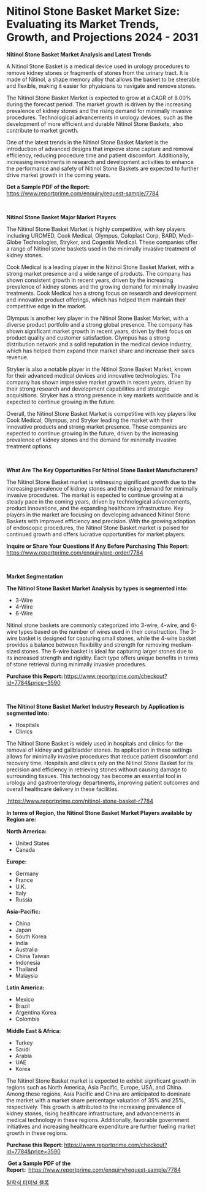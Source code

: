 <p><h1>Nitinol Stone Basket Market Size: Evaluating its Market Trends, Growth, and Projections 2024 - 2031</h1></p><p><strong>Nitinol Stone Basket Market Analysis and Latest Trends</strong></p>
<p><p>A Nitinol Stone Basket is a medical device used in urology procedures to remove kidney stones or fragments of stones from the urinary tract. It is made of Nitinol, a shape memory alloy that allows the basket to be steerable and flexible, making it easier for physicians to navigate and remove stones.</p><p>The Nitinol Stone Basket Market is expected to grow at a CAGR of 8.00% during the forecast period. The market growth is driven by the increasing prevalence of kidney stones and the rising demand for minimally invasive procedures. Technological advancements in urology devices, such as the development of more efficient and durable Nitinol Stone Baskets, also contribute to market growth.</p><p>One of the latest trends in the Nitinol Stone Basket Market is the introduction of advanced designs that improve stone capture and removal efficiency, reducing procedure time and patient discomfort. Additionally, increasing investments in research and development activities to enhance the performance and safety of Nitinol Stone Baskets are expected to further drive market growth in the coming years.</p></p>
<p><strong>Get a Sample PDF of the Report:&nbsp;</strong> <a href="https://www.reportprime.com/enquiry/request-sample/7784">https://www.reportprime.com/enquiry/request-sample/7784</a></p>
<p>&nbsp;</p>
<p><strong>Nitinol Stone Basket Major Market Players</strong></p>
<p><p>The Nitinol Stone Basket Market is highly competitive, with key players including UROMED, Cook Medical, Olympus, Coloplast Corp, BARD, Medi-Globe Technologies, Stryker, and Cogentix Medical. These companies offer a range of Nitinol stone baskets used in the minimally invasive treatment of kidney stones.</p><p>Cook Medical is a leading player in the Nitinol Stone Basket Market, with a strong market presence and a wide range of products. The company has shown consistent growth in recent years, driven by the increasing prevalence of kidney stones and the growing demand for minimally invasive treatments. Cook Medical has a strong focus on research and development and innovative product offerings, which has helped them maintain their competitive edge in the market.</p><p>Olympus is another key player in the Nitinol Stone Basket Market, with a diverse product portfolio and a strong global presence. The company has shown significant market growth in recent years, driven by their focus on product quality and customer satisfaction. Olympus has a strong distribution network and a solid reputation in the medical device industry, which has helped them expand their market share and increase their sales revenue.</p><p>Stryker is also a notable player in the Nitinol Stone Basket Market, known for their advanced medical devices and innovative technologies. The company has shown impressive market growth in recent years, driven by their strong research and development capabilities and strategic acquisitions. Stryker has a strong presence in key markets worldwide and is expected to continue growing in the future.</p><p>Overall, the Nitinol Stone Basket Market is competitive with key players like Cook Medical, Olympus, and Stryker leading the market with their innovative products and strong market presence. These companies are expected to continue growing in the future, driven by the increasing prevalence of kidney stones and the demand for minimally invasive treatment options.</p></p>
<p>&nbsp;</p>
<p><strong>What Are The Key Opportunities For Nitinol Stone Basket Manufacturers?</strong></p>
<p><p>The Nitinol Stone Basket market is witnessing significant growth due to the increasing prevalence of kidney stones and the rising demand for minimally invasive procedures. The market is expected to continue growing at a steady pace in the coming years, driven by technological advancements, product innovations, and the expanding healthcare infrastructure. Key players in the market are focusing on developing advanced Nitinol Stone Baskets with improved efficiency and precision. With the growing adoption of endoscopic procedures, the Nitinol Stone Basket market is poised for continued growth and offers lucrative opportunities for market players.</p></p>
<p><strong>Inquire or Share Your Questions If Any Before Purchasing This Report:</strong> <a href="https://www.reportprime.com/enquiry/pre-order/7784">https://www.reportprime.com/enquiry/pre-order/7784</a></p>
<p>&nbsp;</p>
<p><strong>Market Segmentation</strong></p>
<p><strong>The Nitinol Stone Basket Market Analysis by types is segmented into:</strong></p>
<p><ul><li>3-Wire</li><li>4-Wire</li><li>6-Wire</li></ul></p>
<p><p>Nitinol stone baskets are commonly categorized into 3-wire, 4-wire, and 6-wire types based on the number of wires used in their construction. The 3-wire basket is designed for capturing small stones, while the 4-wire basket provides a balance between flexibility and strength for removing medium-sized stones. The 6-wire basket is ideal for capturing larger stones due to its increased strength and rigidity. Each type offers unique benefits in terms of stone retrieval during minimally invasive procedures.</p></p>
<p><strong>Purchase this Report:&nbsp;</strong><a href="https://www.reportprime.com/checkout?id=7784&price=3590">https://www.reportprime.com/checkout?id=7784&price=3590</a></p>
<p>&nbsp;</p>
<p><strong>The Nitinol Stone Basket Market Industry Research by Application is segmented into:</strong></p>
<p><ul><li>Hospitals</li><li>Clinics</li></ul></p>
<p><p>The Nitinol Stone Basket is widely used in hospitals and clinics for the removal of kidney and gallbladder stones. Its application in these settings allows for minimally invasive procedures that reduce patient discomfort and recovery time. Hospitals and clinics rely on the Nitinol Stone Basket for its precision and efficiency in retrieving stones without causing damage to surrounding tissues. This technology has become an essential tool in urology and gastroenterology departments, improving patient outcomes and overall healthcare delivery in these facilities.</p></p>
<p><a href="https://www.reportprime.com/nitinol-stone-basket-r7784">&nbsp;https://www.reportprime.com/nitinol-stone-basket-r7784</a></p>
<p><strong>In terms of Region, the Nitinol Stone Basket Market Players available by Region are:</strong></p>
<p>
    <p> <strong> North America: </strong>
        <ul>
            <li>United States</li>
            <li>Canada</li>
        </ul>
        </p> 
    <p> <strong> Europe: </strong>
        <ul>
            <li>Germany</li>
            <li>France</li>
            <li>U.K.</li>
            <li>Italy</li>
            <li>Russia</li>
        </ul>
        </p> 
    <p> <strong> Asia-Pacific: </strong>
        <ul>
            <li>China</li>
            <li>Japan</li>
            <li>South Korea</li>
            <li>India</li>
            <li>Australia</li>
            <li>China Taiwan</li>
            <li>Indonesia</li>
            <li>Thailand</li>
            <li>Malaysia</li>
        </ul>
        </p> 
    <p> <strong> Latin America: </strong>
        <ul>
            <li>Mexico</li>
            <li>Brazil</li>
            <li>Argentina Korea</li>
            <li>Colombia</li>
        </ul>
        </p> 
    <p> <strong> Middle East & Africa: </strong>
        <ul>
            <li>Turkey</li>
            <li>Saudi</li>
            <li>Arabia</li>
            <li>UAE</li>
            <li>Korea</li>
        </ul>
    </p>
    </p>
<p><p>The Nitinol Stone Basket market is expected to exhibit significant growth in regions such as North America, Asia Pacific, Europe, USA, and China. Among these regions, Asia Pacific and China are anticipated to dominate the market with a market share percentage valuation of 35% and 25%, respectively. This growth is attributed to the increasing prevalence of kidney stones, rising healthcare infrastructure, and advancements in medical technology in these regions. Additionally, favorable government initiatives and increasing healthcare expenditure are further fueling market growth in these regions.</p></p>
<p><strong>Purchase this Report: </strong><a href="https://www.reportprime.com/checkout?id=7784&price=3590">https://www.reportprime.com/checkout?id=7784&price=3590</a></p>
<p>&nbsp;<strong>Get a Sample PDF of the Report:&nbsp;&nbsp;</strong><a href="https://www.reportprime.com/enquiry/request-sample/7784">https://www.reportprime.com/enquiry/request-sample/7784</a></p>
<p><strong></strong></p>
<p><p><a href="https://github.com/wallacBahrtyinger567686/Market-Research-Report-List-1/blob/main/275020528326.md">탈착식 터미널 블록</a></p></p>